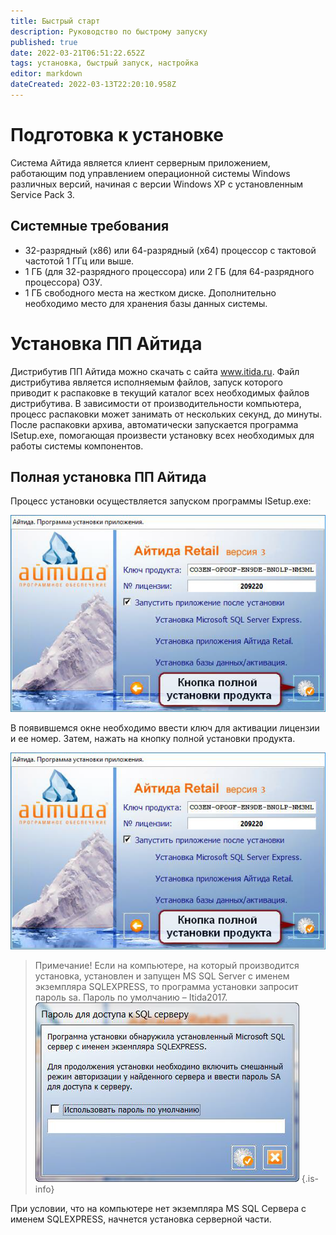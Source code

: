```yaml
---
title: Быстрый старт
description: Руководство по быстрому запуску
published: true
date: 2022-03-21T06:51:22.652Z
tags: установка, быстрый запуск, настройка
editor: markdown
dateCreated: 2022-03-13T22:20:10.958Z
---
```


# Подготовка к установке

Система Айтида является клиент серверным приложением, работающим под управлением операционной системы Windows различных версий, начиная с версии Windows XP с установленным Service Pack 3.

## Системные требования
- 32-разрядный (x86) или 64-разрядный (x64) процессор с тактовой частотой 1 ГГц или выше.
- 1 ГБ (для 32-разрядного процессора) или 2 ГБ (для 64-разрядного процессора) ОЗУ.
- 1 ГБ свободного места на жестком диске. Дополнительно необходимо место для хранения базы данных системы.

# Установка ПП Айтида

Дистрибутив ПП Айтида можно скачать с сайта www.itida.ru.
Файл дистрибутива является исполняемым файлов, запуск которого приводит к распаковке в текущий каталог всех необходимых файлов дистрибутива. В зависимости от производительности компьютера, процесс распаковки может занимать от нескольких секунд, до минуты. После распаковки архива, автоматически запускается программа ISetup.exe, помогающая произвести установку всех необходимых для работы системы компонентов.

## Полная установка ПП Айтида
Процесс установки осуществляется запуском программы ISetup.exe:

![enter-license.png](/quick-start/enter-license.png)

В появившемся окне необходимо ввести ключ для активации лицензии и ее номер. Затем, нажать на кнопку полной установки продукта.

![full-install.png](/quick-start/full-install.png)

> Примечание! Если на компьютере, на который производится установка, установлен и запущен MS SQL Server с именем экземпляра SQLEXPRESS, то программа установки запросит пароль sa. Пароль по умолчанию – Itida2017.
![sa-password-promt.png](/quick-start/sa-password-promt.png)
{.is-info}

При условии, что на компьютере нет экземпляра MS SQL Сервера с именем SQLEXPRESS, начнется установка серверной части.